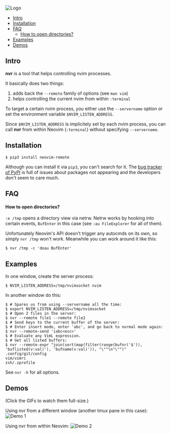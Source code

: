 ![Logo](https://github.com/mhinz/neovim-remote/raw/master/pictures/nvr-logo.png)

- [Intro](#intro)
- [Installation](#installation)
- [FAQ](#faq)
  - [How to open directories?](#how-to-open-directories)
- [Examples](#examples)
- [Demos](#demos)

## Intro

**nvr** is a tool that helps controlling nvim processes.

It basically does two things:

1. adds back the `--remote` family of options (see `man vim`)
1. helps controlling the current nvim from within `:terminal`

To target a certain nvim process, you either use the `--servername` option or
set the environment variable `$NVIM_LISTEN_ADDRESS`.

Since `$NVIM_LISTEN_ADDRESS` is implicitely set by each nvim process, you can
call **nvr** from within Neovim (`:terminal`) without specifying `--servername`.

## Installation

```
$ pip3 install neovim-remote
```

Although you can install it via `pip3`, you can't search for it. The [bug
tracker of PyPI](https://bitbucket.org/pypa/pypi/issues?status=new&status=open)
is full of issues about packages not appearing and the developers don't seem to
care much.

## FAQ

#### How to open directories?

`:e /tmp` opens a directory view via netrw. Netrw works by hooking into certain
events, `BufEnter` in this case (see `:au FileExplorer` for all of them).

Unfortunately Neovim's API doesn't trigger any autocmds on its own, so simply
`nvr /tmp` won't work. Meanwhile you can work around it like this:

    $ nvr /tmp -c 'doau BufEnter'

## Examples

In one window, create the server process:
```
$ NVIM_LISTEN_ADDRESS=/tmp/nvimsocket nvim
```
In another window do this:
```shell
$ # Spares us from using --servername all the time:
$ export NVIM_LISTEN_ADDRESS=/tmp/nvimsocket
$ # Open 2 files in the server:
$ nvr --remote file1 --remote file2
$ # Send keys to the current buffer of the server:
$ # Enter insert mode, enter 'abc', and go back to normal mode again:
$ nvr --remote-send 'iabc<esc>'
$ # Evaluate any VimL expression.
$ # Get all listed buffers:
$ nvr --remote-expr "join(sort(map(filter(range(bufnr('$')), 'buflisted(v:val)'), 'bufname(v:val)')), "\""\n"\"")"
.config/git/config
vim/vimrc
zsh/.zprofile
```

See `nvr -h` for all options.

## Demos

(Click the GIFs to watch them full-size.)

Using nvr from a different window (another tmux pane in this case):
![Demo 1](https://github.com/mhinz/neovim-remote/raw/master/pictures/demo1.gif)

Using nvr from within Neovim:
![Demo 2](https://github.com/mhinz/neovim-remote/raw/master/pictures/demo2.gif)
